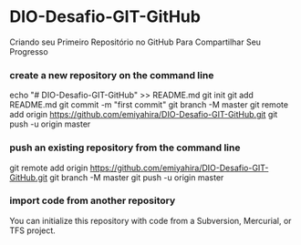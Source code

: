 # DIO-Desafio-GIT-GitHub
Criando seu Primeiro Repositório no GitHub Para Compartilhar Seu Progresso


### create a new repository on the command line
echo "# DIO-Desafio-GIT-GitHub" >> README.md
git init
git add README.md
git commit -m "first commit"
git branch -M master
git remote add origin https://github.com/emiyahira/DIO-Desafio-GIT-GitHub.git
git push -u origin master

### push an existing repository from the command line
git remote add origin https://github.com/emiyahira/DIO-Desafio-GIT-GitHub.git
git branch -M master
git push -u origin master

### import code from another repository
You can initialize this repository with code from a Subversion, Mercurial, or TFS project.
